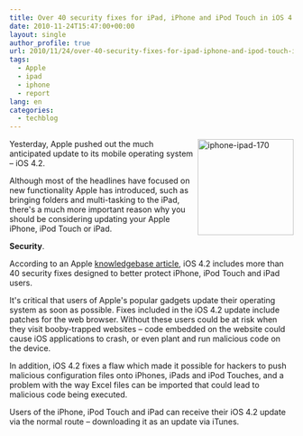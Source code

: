 ```yaml
---
title: Over 40 security fixes for iPad, iPhone and iPod Touch in iOS 4.2
date: 2010-11-24T15:47:00+00:00
layout: single
author_profile: true
url: 2010/11/24/over-40-security-fixes-for-ipad-iphone-and-ipod-touch-in-ios-4-2/
tags:
  - Apple
  - ipad
  - iphone
  - report
lang: en
categories: 
  - techblog
---
```

[<img title="iphone-ipad-170" border="0" alt="iphone-ipad-170" align="right" src="http://lh6.ggpht.com/_vaUVXcmC3OI/TO0shHrYegI/AAAAAAAADM8/ATfgo43_PjU/iphone-ipad-170_thumb%5B1%5D.jpg?imgmax=800" width="170" height="170" />](http://lh6.ggpht.com/_vaUVXcmC3OI/TO0sf7S5vVI/AAAAAAAADM4/iozXDLw-sPk/s1600-h/iphone-ipad-170%5B3%5D.jpg)Yesterday, Apple pushed out the much anticipated update to its mobile operating system – iOS 4.2.

Although most of the headlines have focused on new functionality Apple has introduced, such as bringing folders and multi-tasking to the iPad, there's a much more important reason why you should be considering updating your Apple iPhone, iPod Touch or iPad.

**Security**.

According to an Apple [knowledgebase article](http://support.apple.com/kb/HT4456), iOS 4.2 includes more than 40 security fixes designed to better protect iPhone, iPod Touch and iPad users.

It's critical that users of Apple's popular gadgets update their operating system as soon as possible. Fixes included in the iOS 4.2 update include patches for the web browser. Without these users could be at risk when they visit booby-trapped websites – code embedded on the website could cause iOS applications to crash, or even plant and run malicious code on the device.

In addition, iOS 4.2 fixes a flaw which made it possible for hackers to push malicious configuration files onto iPhones, iPads and iPod Touches, and a problem with the way Excel files can be imported that could lead to malicious code being executed.

Users of the iPhone, iPod Touch and iPad can receive their iOS 4.2 update via the normal route – downloading it as an update via iTunes.